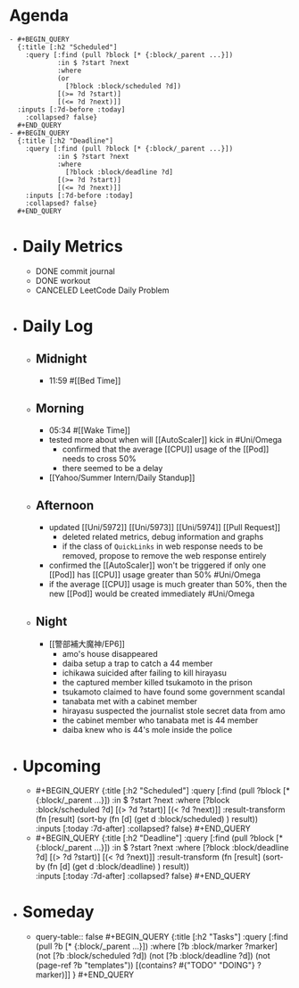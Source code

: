 # Agenda
	- #+BEGIN_QUERY
	  {:title [:h2 "Scheduled"]
	    :query [:find (pull ?block [* {:block/_parent ...}])
	            :in $ ?start ?next
	            :where
	            (or
	              [?block :block/scheduled ?d])
	            [(>= ?d ?start)]
	            [(<= ?d ?next)]]
	  :inputs [:7d-before :today]
	    :collapsed? false}
	  #+END_QUERY
	- #+BEGIN_QUERY
	  {:title [:h2 "Deadline"]
	    :query [:find (pull ?block [* {:block/_parent ...}])
	            :in $ ?start ?next
	            :where
	              [?block :block/deadline ?d]
	            [(>= ?d ?start)]
	            [(<= ?d ?next)]]
	    :inputs [:7d-before :today]
	    :collapsed? false}
	  #+END_QUERY
- # Daily Metrics
	- DONE commit journal
	- DONE workout
	- CANCELED LeetCode Daily Problem
- # Daily Log
	- ## Midnight
		- 11:59 #[[Bed Time]]
	- ## Morning
		- 05:34 #[[Wake Time]]
		- tested more about when will [[AutoScaler]] kick in #Uni/Omega
			- confirmed that the average [[CPU]] usage of the [[Pod]] needs to cross 50%
			- there seemed to be a delay
		- [[Yahoo/Summer Intern/Daily Standup]]
	- ## Afternoon
		- updated [[Uni/5972]] [[Uni/5973]] [[Uni/5974]] [[Pull Request]]
			- deleted related metrics, debug information and graphs
			- if the class of `QuickLinks` in web response needs to be removed, propose to remove the web response entirely
		- confirmed the [[AutoScaler]] won't be triggered if only one [[Pod]] has [[CPU]] usage greater than 50% #Uni/Omega
		- if the average [[CPU]] usage is much greater than 50%, then the new [[Pod]] would be created immediately #Uni/Omega
	- ## Night
		- [[警部補大魔神/EP6]]
			- amo's house disappeared
			- daiba setup a trap to catch a 44 member
			- ichikawa suicided after failing to kill hirayasu
			- the captured member killed tsukamoto in the prison
			- tsukamoto claimed to have found some government scandal
			- tanabata met with a cabinet member
			- hirayasu suspected the journalist stole secret data from amo
			- the cabinet member who tanabata met is 44 member
			- daiba knew who is 44's mole inside the police
- # Upcoming
	- #+BEGIN_QUERY
	  {:title [:h2 "Scheduled"]
	    :query [:find (pull ?block [* {:block/_parent ...}])
	            :in $ ?start ?next
	            :where
	              [?block :block/scheduled ?d]
	            [(> ?d ?start)]
	            [(< ?d ?next)]]
	  :result-transform (fn [result]
	                          (sort-by (fn [d]
	                                     (get d :block/scheduled) ) result))    
	  :inputs [:today :7d-after]
	    :collapsed? false}
	  #+END_QUERY
	- #+BEGIN_QUERY
	  {:title [:h2 "Deadline"]
	    :query [:find (pull ?block [* {:block/_parent ...}])
	            :in $ ?start ?next
	            :where
	              [?block :block/deadline ?d]
	            [(> ?d ?start)]
	            [(< ?d ?next)]]
	  :result-transform (fn [result]
	                          (sort-by (fn [d]
	                                     (get d :block/deadline) ) result))    
	  :inputs [:today :7d-after]
	    :collapsed? false}
	  #+END_QUERY
- # Someday
	- query-table:: false
	  #+BEGIN_QUERY
	  {:title [:h2 "Tasks"]
	   :query [:find (pull ?b [* {:block/_parent ...}])
	          :where
	          [?b :block/marker ?marker]
	          (not [?b :block/scheduled ?d])
	          (not [?b :block/deadline ?d])
	  (not (page-ref ?b "templates"))
	          [(contains? #{"TODO" "DOING"} ?marker)]]
	  }
	  #+END_QUERY